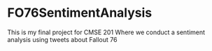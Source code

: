 # FO76SentimentAnalysis
This is my final project for CMSE 201 Where we conduct a sentiment analysis using tweets about Fallout 76

